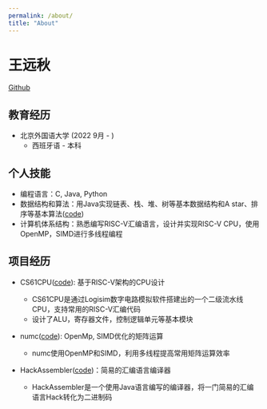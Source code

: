 ```yaml
---
permalink: /about/
title: "About"
---
```



# 王远秋

[Github](https://github.com/DanielDaniel2201)

## 教育经历

* 北京外国语大学 (2022 9月 - )
  * 西班牙语 - 本科

## 个人技能

* 编程语言：C, Java, Python
* 数据结构和算法：用Java实现链表、栈、堆、树等基本数据结构和A star、排序等基本算法([code](https://github.com/DanielDaniel2201/CS61B-spring18))
* 计算机体系结构：熟悉编写RISC-V汇编语言，设计并实现RISC-V CPU，使用OpenMP，SIMD进行多线程编程

## 项目经历

* CS61CPU([code](https://github.com/DanielDaniel2201/CS61C-fall20-projects/tree/main/proj3)): 基于RISC-V架构的CPU设计
  * CS61CPU是通过Logisim数字电路模拟软件搭建出的一个二级流水线CPU，支持常用的RISC-V汇编代码
  * 设计了ALU，寄存器文件，控制逻辑单元等基本模块

* numc([code](https://github.com/DanielDaniel2201/CS61C-fall20-projects/tree/main/proj4/src)): OpenMp, SIMD优化的矩阵运算
  * numc使用OpenMP和SIMD，利用多线程提高常用矩阵运算效率

* HackAssembler([code](https://github.com/DanielDaniel2201/Nand2Tetris/tree/main/projects/06/Assembler))：简易的汇编语言编译器
  * HackAssembler是一个使用Java语言编写的编译器，将一门简易的汇编语言Hack转化为二进制码
